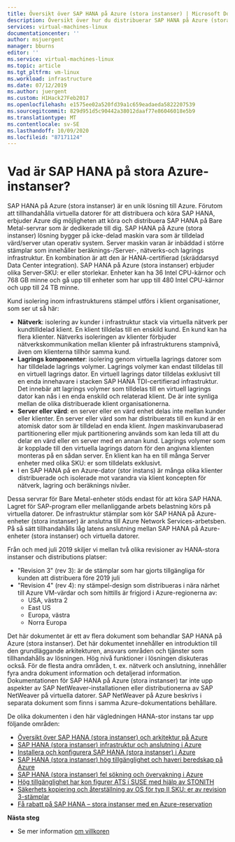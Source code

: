```yaml
---
title: Översikt över SAP HANA på Azure (stora instanser) | Microsoft Docs
description: Översikt över hur du distribuerar SAP HANA på Azure (stora instanser).
services: virtual-machines-linux
documentationcenter: ''
author: msjuergent
manager: bburns
editor: ''
ms.service: virtual-machines-linux
ms.topic: article
ms.tgt_pltfrm: vm-linux
ms.workload: infrastructure
ms.date: 07/12/2019
ms.author: juergent
ms.custom: H1Hack27Feb2017
ms.openlocfilehash: e1575ee02a520fd39a1c659eadaeda5822207539
ms.sourcegitcommit: 829d951d5c90442a38012daaf77e86046018e5b9
ms.translationtype: MT
ms.contentlocale: sv-SE
ms.lasthandoff: 10/09/2020
ms.locfileid: "87171124"
---
```

#  <a name="what-is-sap-hana-on-azure-large-instances"></a>Vad är SAP HANA på stora Azure-instanser?

SAP HANA på Azure (stora instanser) är en unik lösning till Azure. Förutom att tillhandahålla virtuella datorer för att distribuera och köra SAP HANA, erbjuder Azure dig möjligheten att köra och distribuera SAP HANA på Bare Metal-servrar som är dedikerade till dig. SAP HANA på Azure (stora instanser) lösning bygger på icke-delad maskin vara som är tilldelad värd/server utan operativ system. Server maskin varan är inbäddad i större stämplar som innehåller beräknings-/Server-, nätverks-och lagrings infrastruktur. En kombination är att den är HANA-certifierad (skräddarsyd Data Center integration). SAP HANA på Azure (stora instanser) erbjuder olika Server-SKU: er eller storlekar. Enheter kan ha 36 Intel CPU-kärnor och 768 GB minne och gå upp till enheter som har upp till 480 Intel CPU-kärnor och upp till 24 TB minne.

Kund isolering inom infrastrukturens stämpel utförs i klient organisationer, som ser ut så här:

- **Nätverk**: isolering av kunder i infrastruktur stack via virtuella nätverk per kundtilldelad klient. En klient tilldelas till en enskild kund. En kund kan ha flera klienter. Nätverks isoleringen av klienter förbjuder nätverkskommunikation mellan klienter på infrastrukturens stampnivå, även om klienterna tillhör samma kund.
- **Lagrings komponenter**: isolering genom virtuella lagrings datorer som har tilldelade lagrings volymer. Lagrings volymer kan endast tilldelas till en virtuell lagrings dator. En virtuell lagrings dator tilldelas exklusivt till en enda innehavare i stacken SAP HANA TDI-certifierad infrastruktur. Det innebär att lagrings volymer som tilldelas till en virtuell lagrings dator kan nås i en enda enskild och relaterad klient. De är inte synliga mellan de olika distribuerade klient organisationerna.
- **Server eller värd**: en server eller en värd enhet delas inte mellan kunder eller klienter. En server eller värd som har distribuerats till en kund är en atomisk dator som är tilldelad en enda klient. *Ingen* maskinvarubaserad partitionering eller mjuk partitionering används som kan leda till att du delar en värd eller en server med en annan kund. Lagrings volymer som är kopplade till den virtuella lagrings datorn för den angivna klienten monteras på en sådan server. En klient kan ha en till många Server enheter med olika SKU: er som tilldelats exklusivt.
- I en SAP HANA på en Azure-dator (stor instans) är många olika klienter distribuerade och isolerade mot varandra via klient koncepten för nätverk, lagring och beräknings nivåer. 


Dessa servrar för Bare Metal-enheter stöds endast för att köra SAP HANA. Lagret för SAP-program eller mellanliggande arbets belastning körs på virtuella datorer. De infrastruktur stämplar som kör SAP HANA på Azure-enheter (stora instanser) är anslutna till Azure Network Services-arbetsben. På så sätt tillhandahålls låg latens anslutning mellan SAP HANA på Azure-enheter (stora instanser) och virtuella datorer.

Från och med juli 2019 skiljer vi mellan två olika revisioner av HANA-stora instanser och distributions platser:

- "Revision 3" (rev 3): är de stämplar som har gjorts tillgängliga för kunden att distribuera före 2019 juli
- "Revision 4" (rev 4): ny stämpel-design som distribueras i nära närhet till Azure VM-värdar och som hittills är frigjord i Azure-regionerna av:
    -  USA, västra 2 
    -  East US 
    -  Europa, västra
    -  Norra Europa


Det här dokumentet är ett av flera dokument som behandlar SAP HANA på Azure (stora instanser). Det här dokumentet innehåller en introduktion till den grundläggande arkitekturen, ansvars områden och tjänster som tillhandahålls av lösningen. Hög nivå funktioner i lösningen diskuteras också. För de flesta andra områden, t. ex. nätverk och anslutning, innehåller fyra andra dokument information och detaljerad information. Dokumentationen för SAP HANA på Azure (stora instanser) tar inte upp aspekter av SAP NetWeaver-installationen eller distributionerna av SAP NetWeaver på virtuella datorer. SAP NetWeaver på Azure beskrivs i separata dokument som finns i samma Azure-dokumentations behållare. 


De olika dokumenten i den här vägledningen HANA-stor instans tar upp följande områden:

- [Översikt över SAP HANA (stora instanser) och arkitektur på Azure](hana-overview-architecture.md?toc=%2fazure%2fvirtual-machines%2flinux%2ftoc.json)
- [SAP HANA (stora instanser) infrastruktur och anslutning i Azure](hana-overview-infrastructure-connectivity.md?toc=%2fazure%2fvirtual-machines%2flinux%2ftoc.json)
- [Installera och konfigurera SAP HANA (stora instanser) i Azure](hana-installation.md?toc=%2fazure%2fvirtual-machines%2flinux%2ftoc.json)
- [SAP HANA (stora instanser) hög tillgänglighet och haveri beredskap på Azure](hana-overview-high-availability-disaster-recovery.md?toc=%2fazure%2fvirtual-machines%2flinux%2ftoc.json)
- [SAP HANA (stora instanser) fel sökning och övervakning i Azure](troubleshooting-monitoring.md?toc=%2fazure%2fvirtual-machines%2flinux%2ftoc.json)
- [Hög tillgänglighet har kon figurer ATS i SUSE med hjälp av STONITH](./ha-setup-with-stonith.md)
- [Säkerhets kopiering och återställning av OS för typ II SKU: er av revision 3-stämplar](./os-backup-type-ii-skus.md)
- [Få rabatt på SAP HANA – stora instanser med en Azure-reservation](../../../cost-management-billing/reservations/prepay-hana-large-instances-reserved-capacity.md)

**Nästa steg**
- Se mer information [om villkoren](hana-know-terms.md)
